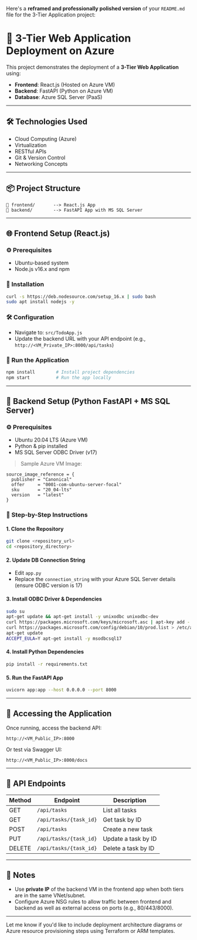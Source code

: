 Here's a **reframed and professionally polished version** of your `README.md` file for the 3-Tier Application project:

# 🚀 3-Tier Web Application Deployment on Azure

This project demonstrates the deployment of a **3-Tier Web Application** using:

* **Frontend**: React.js (Hosted on Azure VM)
* **Backend**: FastAPI (Python on Azure VM)
* **Database**: Azure SQL Server (PaaS)

---

## 🛠️ Technologies Used

* Cloud Computing (Azure)
* Virtualization
* RESTful APIs
* Git & Version Control
* Networking Concepts

---

## 📦 Project Structure

```
📁 frontend/       --> React.js App
📁 backend/        --> FastAPI App with MS SQL Server
```

---

## 🌐 Frontend Setup (React.js)

### ⚙️ Prerequisites

* Ubuntu-based system
* Node.js v16.x and npm

### 🔧 Installation

```bash
curl -s https://deb.nodesource.com/setup_16.x | sudo bash
sudo apt install nodejs -y
```

### 🛠 Configuration

* Navigate to: `src/TodoApp.js`
* Update the backend URL with your API endpoint
  (e.g., `http://<VM_Private_IP>:8000/api/tasks`)

### 🚀 Run the Application

```bash
npm install        # Install project dependencies
npm start          # Run the app locally
```

---

## 🧠 Backend Setup (Python FastAPI + MS SQL Server)

### ⚙️ Prerequisites

* Ubuntu 20.04 LTS (Azure VM)
* Python & pip installed
* MS SQL Server ODBC Driver (v17)

> Sample Azure VM Image:

```hcl
source_image_reference = {
  publisher = "Canonical"
  offer     = "0001-com-ubuntu-server-focal"
  sku       = "20_04-lts"
  version   = "latest"
}
```

### 🧾 Step-by-Step Instructions

#### 1. Clone the Repository

```bash
git clone <repository_url>
cd <repository_directory>
```

#### 2. Update DB Connection String

* Edit `app.py`
* Replace the `connection_string` with your Azure SQL Server details (ensure ODBC version is 17)

#### 3. Install ODBC Driver & Dependencies

```bash
sudo su
apt-get update && apt-get install -y unixodbc unixodbc-dev
curl https://packages.microsoft.com/keys/microsoft.asc | apt-key add -
curl https://packages.microsoft.com/config/debian/10/prod.list > /etc/apt/sources.list.d/mssql-release.list
apt-get update
ACCEPT_EULA=Y apt-get install -y msodbcsql17
```

#### 4. Install Python Dependencies

```bash
pip install -r requirements.txt
```

#### 5. Run the FastAPI App

```bash
uvicorn app:app --host 0.0.0.0 --port 8000
```

---

## 📡 Accessing the Application

Once running, access the backend API:

```
http://<VM_Public_IP>:8000
```

Or test via Swagger UI:

```
http://<VM_Public_IP>:8000/docs
```

---

## 🔁 API Endpoints

| Method | Endpoint               | Description         |
| ------ | ---------------------- | ------------------- |
| GET    | `/api/tasks`           | List all tasks      |
| GET    | `/api/tasks/{task_id}` | Get task by ID      |
| POST   | `/api/tasks`           | Create a new task   |
| PUT    | `/api/tasks/{task_id}` | Update a task by ID |
| DELETE | `/api/tasks/{task_id}` | Delete a task by ID |

---

## 📌 Notes

* Use **private IP** of the backend VM in the frontend app when both tiers are in the same VNet/subnet.
* Configure Azure NSG rules to allow traffic between frontend and backend as well as external access on ports (e.g., 80/443/8000).

---

Let me know if you'd like to include deployment architecture diagrams or Azure resource provisioning steps using Terraform or ARM templates.
